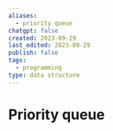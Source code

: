 ```yaml
---
aliases:
  - priority queue
chatgpt: false
created: 2023-09-29
last_edited: 2023-09-29
publish: false
tags:
  - programming
type: data structure
---
```

# Priority queue
